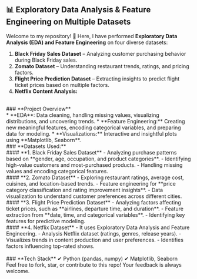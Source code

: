 ## 📊 Exploratory Data Analysis & Feature Engineering on Multiple Datasets  

Welcome to my repository! 🚀 Here, I have performed **Exploratory Data Analysis (EDA) and Feature Engineering** on four diverse datasets:  

1. **Black Friday Sales Dataset** – Analyzing customer purchasing behavior during Black Friday sales.  
2. **Zomato Dataset** – Understanding restaurant trends, ratings, and pricing factors.  
3. **Flight Price Prediction Dataset** – Extracting insights to predict flight ticket prices based on multiple factors.
4. **Netflix Content Analysis:**
<br>
### **Project Overview**
<br>
* **EDA**: Data cleaning, handling missing values, visualizing distributions, and uncovering trends.  
* **Feature Engineering:** Creating new meaningful features, encoding categorical variables, and preparing data for modeling.  
* **Visualizations:** Interactive and insightful plots using **Matplotlib, Seaborn**.  
<br>
### **Datasets Used:**
<br>
#### **1. Black Friday Sales Dataset**  
- Analyzing purchase patterns based on **gender, age, occupation, and product categories**.  
- Identifying high-value customers and most-purchased products.  
- Handling missing values and encoding categorical features.  
<br>
#### **2️. Zomato Dataset**  
- Exploring restaurant ratings, average cost, cuisines, and location-based trends.  
- Feature engineering for **price category classification and rating improvement insights**.  
- Data visualization to understand customer preferences across different cities.  
<br>
#### **3️. Flight Price Prediction Dataset**  
- Analyzing factors affecting ticket prices, such as **airlines, departure time, and duration**.  
- Feature extraction from **date, time, and categorical variables**.  
- Identifying key features for predictive modeling.  
<br>
#### **4. Netflix Dataset**
- It uses Exploratory Data Analysis and Feature Engineering.
- Analysis Netflix dataset (ratings, genres, release years).  
- Visualizes trends in content production and user preferences.  
- Identifies factors influencing top-rated shows.
<br>
<br>
###  **Tech Stack**  
✔ Python (pandas, numpy)  
✔ Matplotlib, Seaborn 
  <br>
Feel free to fork, star, or contribute to this repo! Your feedback is always welcome.  
